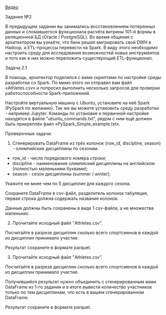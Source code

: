 [Видео](https://disk.yandex.ru/i/yujqoPatlAClcg)

Задание №2

В предыдущем задании вы занимались восстановлением потерянных данных и сломавшегося функционала расчёта витрины 101-й формы в реляционной БД (Oracle / PostgreSQL). 
Во время общения с архитектором вы узнаёте, что банк решил мигрировать свой DWH в Hadoop, а ETL-процессы перевести на Spark. В виду этого необходимо настроить среду для исследования возможностей новых инструментов и того как в них можно переложить существующий ETL-функционал. 

Задача 2.1

В помощь, архитектор поделился с вами скриптами по настройке среды разработки со Spark. По мимо этого он отправил вам файл «Athletes.csv» и попросил выполнить несколько запросов для проверки работоспособности Spark-приложений. 

Настройте виртуальную машину с Ubuntu, установите на неё Spark (PySpark по желанию). Так же вы можете установить среду разработки - например Jupyter. Команды по установке и первичной настройке находятся в файле "ubuntu_commands.txt", рядом с ним ещё должен быть прикреплён файл «PySpark_Simple_example.txt».

Проверочные задачи:

1. Сгенерировать DataFrame из трёх колонок (row_id, discipline, season) - олимпийские дисциплины по сезонам.
  * row_id - число порядкового номера строки;
  * discipline - наименование олимпиский дисциплины на английском (полностью маленькими буквами);
  * season - сезон дисциплины (summer / winter);

Укажите не мнее чем по 5 дисциплин для каждого сезона.

Сохраните DataFrame в csv-файл, разделитель колонок табуляция, первая строка должна содержать название колонок.

Данные должны быть сохранены в виде 1 csv-файла, а не множества маленьких.

2. Прочитайте исходный файл "Athletes.csv".

Посчитайте в разрезе дисциплин сколько всего спортсменов в каждой из дисциплин принимало участие.

Результат сохраните в формате parquet.

3. Прочитайте исходный файл "Athletes.csv".

Посчитайте в разрезе дисциплин сколько всего спортсменов в каждой из дисциплин принимало участие.

Получившийся результат нужно объединить с сгенерированным вами DataFrame из 1-го задания и в итоге вывести количество участников только по тем дисциплинам, что есть в вашем сгенерированном DataFrame.

Результат сохраните в формате parquet.
